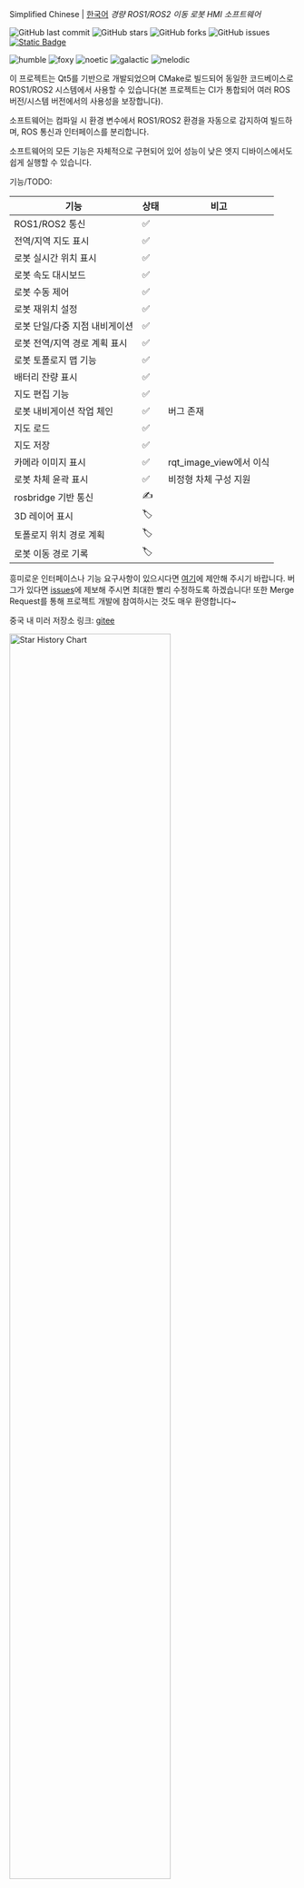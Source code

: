 <!--
 * @Author: chengyangkj chengyangkj@qq.com
 * @Date: 2023-09-02 07:23:43
 * @LastEditors: chengyangkj chengyangkj@qq.com
 * @LastEditTime: 2023-10-06 14:03:03
 * @FilePath: /ROS2_Qt5_Gui_App/README.md
-->
Simplified Chinese | [한국어](./README_kr.md)
*경량 ROS1/ROS2 이동 로봇 HMI 소프트웨어*

![GitHub last commit](https://img.shields.io/github/last-commit/chengyangkj/Ros_Qt5_Gui_App?style=flat-square)
![GitHub stars](https://img.shields.io/github/stars/chengyangkj/Ros_Qt5_Gui_App?style=flat-square)
![GitHub forks](https://img.shields.io/github/forks/chengyangkj/Ros_Qt5_Gui_App?style=flat-square)
![GitHub issues](https://img.shields.io/github/issues/chengyangkj/Ros_Qt5_Gui_App?style=flat-square)
<a href="http://qm.qq.com/cgi-bin/qm/qr?_wv=1027&k=mvzoO6tJQtu0ZQYa_itHW7JrT0i4OCdK&authKey=exOT53pUpRG85mwuSMstWKbLlnrme%2FEuJE0Rt%2Fw6ONNvfHqftoWMay03mk1Qi7yv&noverify=0&group_code=797497206">
<img alt="Static Badge" src="https://img.shields.io/badge/QQ%e7%be%a4-797497206-purple">
</a>

![humble](https://github.com/chengyangkj/Ros_Qt5_Gui_App/actions/workflows/ros_humble_build.yaml/badge.svg)
![foxy](https://github.com/chengyangkj/Ros_Qt5_Gui_App/actions/workflows/ros_foxy_build.yaml/badge.svg)
![noetic](https://github.com/chengyangkj/Ros_Qt5_Gui_App/actions/workflows/ros_noetic_build.yaml/badge.svg)
![galactic](https://github.com/chengyangkj/Ros_Qt5_Gui_App/actions/workflows/ros_galactic_build.yaml/badge.svg)
![melodic](https://github.com/chengyangkj/Ros_Qt5_Gui_App/actions/workflows/ros_melodic_build.yaml/badge.svg)


<!-- 
<a href="https://www.bilibili.com/video/BV14h4y1w7TC">
<img alt="Static Badge" src="https://img.shields.io/badge/%E8%A7%86%E9%A2%91%E6%95%99%E7%A8%8B-208647">
</a>
<a href="https://www.bilibili.com/video/BV11h4y1y74H">
<img alt="Static Badge" src="https://img.shields.io/badge/Linux%E9%83%A8%E7%BD%B2%E8%A7%86%E9%A2%91-208647">
</a>
-->

이 프로젝트는 Qt5를 기반으로 개발되었으며 CMake로 빌드되어 동일한 코드베이스로 ROS1/ROS2 시스템에서 사용할 수 있습니다(본 프로젝트는 CI가 통합되어 여러 ROS 버전/시스템 버전에서의 사용성을 보장합니다).

소프트웨어는 컴파일 시 환경 변수에서 ROS1/ROS2 환경을 자동으로 감지하여 빌드하며, ROS 통신과 인터페이스를 분리합니다.

소프트웨어의 모든 기능은 자체적으로 구현되어 있어 성능이 낮은 엣지 디바이스에서도 쉽게 실행할 수 있습니다.

기능/TODO:

| 기능                          | 상태 | 비고                 |
| ---------------------------- | ---- | -------------------- |
| ROS1/ROS2 통신               | ✅    |                      |
| 전역/지역 지도 표시           | ✅    |                      |
| 로봇 실시간 위치 표시         | ✅    |                      |
| 로봇 속도 대시보드            | ✅    |                      |
| 로봇 수동 제어               | ✅    |                      |
| 로봇 재위치 설정             | ✅    |                      |
| 로봇 단일/다중 지점 내비게이션 | ✅    |                      |
| 로봇 전역/지역 경로 계획 표시  | ✅    |                      |
| 로봇 토폴로지 맵 기능         | ✅    |                      |
| 배터리 잔량 표시             | ✅    |                      |
| 지도 편집 기능               | ✅    |                      |
| 로봇 내비게이션 작업 체인     | ✅    | 버그 존재             |
| 지도 로드                    | ✅    |                      |
| 지도 저장                    | ✅    |                      |
| 카메라 이미지 표시           | ✅    | rqt_image_view에서 이식 |
| 로봇 차체 윤곽 표시          | ✅    | 비정형 차체 구성 지원   |
| rosbridge 기반 통신          | ✍    |                      |
| 3D 레이어 표시              | 🏷️    |                      |
| 토폴로지 위치 경로 계획      | 🏷️    |                      |
| 로봇 이동 경로 기록          | 🏷️    |                      |

흥미로운 인터페이스나 기능 요구사항이 있으시다면 [여기](https://github.com/chengyangkj/Ros_Qt5_Gui_App/issues/29)에 제안해 주시기 바랍니다. 버그가 있다면 [issues](https://github.com/chengyangkj/Ros_Qt5_Gui_App/issues)에 제보해 주시면 최대한 빨리 수정하도록 하겠습니다! 또한 Merge Request를 통해 프로젝트 개발에 참여하시는 것도 매우 환영합니다~

중국 내 미러 저장소 링크: [gitee](https://gitee.com/chengyangkj/Ros_Qt5_Gui_App)

  <picture>
    <source media="(prefers-color-scheme: dark)" srcset="https://api.star-history.com/svg?repos=chengyangkj/Ros_Qt5_Gui_App&type=Timeline&theme=dark" />
    <source media="(prefers-color-scheme: light)" srcset="https://api.star-history.com/svg?repos=chengyangkj/Ros_Qt5_Gui_App&type=Timeline" />
    <img alt="Star History Chart" src="https://api.star-history.com/svg?repos=chengyangkj/Ros_Qt5_Gui_App&type=Timeline" width="75%" />
  </picture>

# Start of Selection
*프로젝트 스크린샷*

![image.png](./doc/images/main.png)
 
![image.png](./doc/images/main.gif)

![mapping.png](./doc/images/mapping.gif)

플러터 기반의 ROS1/ROS2 크로스 플랫폼 모바일 로봇 인간-기계 상호작용 소프트웨어가 공식적으로 오픈 소스되었습니다:
![flutter.png](./doc/images/flutter.png)
필요하신 경우 [ROS_Flutter_Gui_App](https://github.com/chengyangkj/ROS_Flutter_Gui_App)로 이동해 주시기 바랍니다.

*목차*

<!-- TOC -->

- [一,Release 版本下载使用](#一release-版本下载使用)
- [二,编译](#二编译)
  - [1,环境安装](#1环境安装)
  - [2,克隆/下载本项目:](#2克隆下载本项目)
  - [3,编译项目](#3编译项目)
  - [4,运行项目](#4运行项目)
- [三,IDE配置说明(QtCreator/Vscode)](#三ide配置说明qtcreatorvscode)
    - [3.1 QtCreator打开项目教程](#31-qtcreator打开项目教程)
- [四,使用说明](#四使用说明)
  - [4.1,多机通信配置](#41多机通信配置)
  - [4.2,配置文件](#42配置文件)
  - [4.3,重定位位姿态发布](#43重定位位姿态发布)
  - [4.4,地图编辑](#44地图编辑)
    - [4.4.1 拓扑地图(机器人导航点设置)](#441-拓扑地图机器人导航点设置)
    - [4.4.2 橡皮擦](#442-橡皮擦)
    - [4.4.3 画笔](#443-画笔)
    - [4.4.4 线段绘制](#444-线段绘制)
    - [4.4.5 地图保存](#445-地图保存)
    - [4.4.6 地图加载](#446-地图加载)
  - [4.5,手动控制机器人](#45手动控制机器人)
  - [4.6,速度仪表盘](#46速度仪表盘)
  - [4.7,电池电量显示](#47电池电量显示)
  - [4.8 多点连续导航](#48-多点连续导航)
  - [4.9,相机图片显示](#49相机图片显示)
  - [4.10,机器人车身轮廓显示](#410机器人车身轮廓显示)
- [五,相关链接](#五相关链接)
- [六,相关教程及交流群](#六相关教程及交流群)

<!-- /TOC -->

# 一, Release 버전 다운로드 및 사용

소프트웨어를 단순히 사용하고 싶고 코드 구현을 이해할 필요가 없다면, 컴파일된 Release 버전을 다운로드하여 바로 사용할 수 있습니다.

Release 버전 사용 전제조건: ==시스템에 ROS 환경이 설치되어 있고 환경 변수에 source 되어 있어야 합니다==

이 저장소는 CI를 사용하여 각 플랫폼의 Release 버전을 자동 생성합니다(현재는 X86_64 버전만 제공, Arm 환경은 직접 컴파일 필요). 프로젝트의 [Release 페이지](https://github.com/chengyangkj/Ros_Qt5_Gui_App/releases)에서 해당 ROS 버전의 최신 Release를 다운로드하면 압축 해제 후 바로 사용할 수 있습니다.

사용 방법:
터미널에서 압축 해제된 폴더로 이동한 후 다음 명령어를 실행합니다:
```
sudo chmod a+x ./ros_qt5_gui_app
./ros_qt5_gui_app
```

# 二,编译


>💡 注意，为了保证此项目同时兼容ROS1与ROS2，此项目不使用ROS1/ROS2的catkin_make/colcon构建系统进行够建，而是使用标准CMake进行构建，这也就意味着，本项目不会被ROS自动识别为功能包

[bilibili教程](https://www.bilibili.com/video/BV1ex4y1a7or/?vd_source=75c00cfe4b6a37d574e447ad1e864d29)

可以参考以下教程从0开始构建/运行此项目:

## 1,环境安装 

理论上只需要安装如下基础包就可以编译此项目:

```
sudo apt-get update
sudo apt-get install qtbase5-private-dev libqt5svg5-dev libsdl-image1.2-dev libsdl1.2-dev -y
```

如果以上安装后还不行，可以执行如下指令安装全部依赖:

```
sudo apt-get install qtbase5-dev qt5-qmake qtbase5-dev-tools libqt5svg5-dev qtbase5-private-dev libeigen3-dev libgtest-dev libsdl-image1.2-dev libsdl1.2-dev -y
```

## 2,克隆/下载本项目:


```
mkdir -p ~/qt_ws
cd ~/qt_ws
git clone https://github.com/chengyangkj/Ros_Qt5_Gui_App
```

note:如果github下载过慢,可以使用以下指令从gitee拉取

```
git clone https://gitee.com/chengyangkj/Ros_Qt5_Gui_App

```

## 3,编译项目

可以手动执行如下命令进行编译(会根据环境变量自动识别ROS1还是ROS2环境):
```
cd ~/qt_ws/ROS2_Qt5_Gui_App
mkdir -p build
cd build
cmake ..
make

```
或者执行如下脚本手动指定ROS版本并进行一键编译:

```
cd ~/qt_ws/ROS2_Qt5_Gui_App

```
ROS1:

```
sh ./build_ros1.sh

```
ROS2

```
sh ./build_ros2.sh
```
## 4,运行项目

```
cd ~/qt_ws/ROS2_Qt5_Gui_App/build
./ros_qt5_gui_app

```

软件配置文件路径(运行一次软件后会自动生成在可执行程序相对路径下)

# 三,IDE配置说明(QtCreator/Vscode)


>💡  此部分为针对新手做的温馨提示,如果你已经是一个ROS/C++/Qt老手,可以跳过此部分


很多ROS初学者学习Qt都存在一个误区:没有搞清楚IDE与编译器的区别，像QtCreator，Vscode，CLion之类的均为IDE（[什么是IDE](https://www.zhihu.com/question/24833708)）
哪怕不用IDE，我们只用文本编辑器也能实现代码的编写(效率很低，没有代码提示)，编写之后使用make指令编译即可

实际上Ubuntu系统默认都自带的有Qt库,就比如前面的[3,编译项目](#3编译项目),并没有要求安装QtCreator,只需要使用apt-get安装一些系统缺失的,没有默认安装的qt库,就能正常编译通过

当然安装QtCreator时也会同时下载一些Qt库,但是他仅仅是下载,如果你没有将下载的库添加到环境变量中(通常也不建议自己将下载的qt库添加到环境变量中,这样需要处理系统默认的qt库与你添加的qt库的冲突问题),所以,在没有额外配置的情况下,虽然下载了QtCreator,但是在编译代码时用的还是系统默认的库.

那么,我们为什么还要去额外下载QtCreator呢?

因为我们需要使用QtCreator去编辑我们的(.ui),(.resource)文件，同时QtCreator还提供了代码提示，代码跳转等功能。但是这些功能，只要是IDE均有这个功能，我们通过Vscode/Clion安装一些插件，也是能够实现这些功能，只是QtCreator对自家的语言支持的比较好，比较方便

本项目所有的界面,都是在代码中去手动创建,如果打开代码中的mainwindow.ui可以发现什么都没有,因为所有界面都是代码动态创建添加上去的.

本人在开发本项目的流程为:
 - 使用系统的Qt库,如果需要使用的qt库不存在,则使用apt-get安装即可
 - 所有ui界面均使用代码动态创建,并添加到主窗口中,没有使用qtcreator拖拽生成
 - 项目的开发IDE使用vscode,仅安装了基础的c/c++插件做代码提示
 - 如果需要编辑资源文件(.qrc),手动打开qtcreator,再打开qrc文件进行编辑保存
 - 编译时在终端使用make指令进行编译
 - 运行时在终端使用./ros_qt5_gui_app指令进行运行

可以发现,开发此项目只有需要编辑资源文件时才会用到QtCreator(一般图片添加上去后也不会做频繁的编辑)

虽然本人开发使用的Vscode,但是为了方便部分习惯使用QtCreator做开发的用户,这里介绍下如果使用QtCreator作为IDE开发此项目:

### 3.1 QtCreator打开项目教程

首先需要按照[3,编译项目](#3编译项目)将项目成功编译,如果编译失败,则QtCreator打开后项目不会正常展开

本项目为标准CMake项目,因此按照在QtCreator中打开CMake项目的方式,打开本项目的根目录Cmakelist.txt即可(不区分ROS1/ROS2)

- 1.安装QtCreator

```
sudo apt-get install qtcreator

```
- 2.打开qtcreator

终端输入(必须终端打开):

```
qtcretor
```
打开后选择文件->打开文件或项目:

![image.png](./doc/images/qtcreator/step1.jpg)

接着选择项目==根目录==下的Cmakelist.txt文件,点击打开即可:

![image.png](./doc/images/qtcreator/step2.jpg)

接着会自动识别我们前面编译的build目录,选择config:

![image.png](./doc/images/qtcreator/step3.jpg)

项目成功展开,点击绿色三角形编译并运行:

![image.png](./doc/images/qtcreator/step4.jpg)

# 四,使用说明

## 4.1,多机通信配置

>💡  针对于ROS新手的温馨提示:此项配置,如果是单机使用即本软件运行在机器人身上,没有跨机器使用就不用配置，直接跳过即可.如果需要将本软件运行在自己的笔记本上,去连接远程的机器人的情况下需要进行配置


ROS1/ROS2的多机通信完全依赖ROS原生(环境变量添加ROS_MASTER_URI与ROS_IP/ROS_DOMAINID),不再由用户手动指定,减轻新手使用负担

ROS1:

配置参考：多机通讯教程[csdn 博客](https://blog.csdn.net/qq_38441692/article/details/98205852)

ROS2:

环境变量多机配置相同的ROS_DOMAINID

## 4.2,配置文件

第一次运行后，会在可执行程序同级目录生成config.json,修改此配置文件即可(需要注意Json格式),修改后重启生效,具体配置说明详见各功能的配置说明


## 4.3,重定位位姿态发布

程序可以拖动式的设置机器人初始位置（重定位）,相对于Rviz,拖动时可以实时查看激光匹配情况,重定位更加精准(左键按住拖动,右键旋转方向)

![image.png](./doc/images/reloc.png)

![image.png](./doc/images/reloc.gif)

注意:如果设置无效,需要检查config.json中设置：

```
{
      "display_name": "Reloc",
      "topic": "/initialpose",
      "enable": true
}
```
为自己机器人监听的重定位Topic名称


## 4.4,地图编辑

程序支持地图编辑功能:

![image.png](./doc/images/edit_map.png)
![image.png](./doc/images/edit_map2.png)

### 4.4.1 拓扑地图(机器人导航点设置)
并且程序支持拓扑地图功能,可以拖动式的设置机器人导航目标点（导航）使用gif说明如下:

![image.png](./doc/images/set_nav_goal.gif)

注意:如果导航点位发布无响应设置无效,需要检查config.json中设置：

```
{
      "display_name": "NavGoal",
      "topic": "/move_base_simple/goal",
      "enable": true
}
```
为自己机器人监听的导航目标点Topic名称

### 4.4.2 橡皮擦

点击橡皮擦后,可以擦除地图中的障碍物,使用gif说明如下:
![image.png](./doc/images/erase.gif)

### 4.4.3 画笔
画笔功能
![image.png](./doc/images/pencil.gif)

### 4.4.4 线段绘制
线段绘制
![image.png](./doc/images/draw_line.gif)

### 4.4.5 地图保存

地图编辑完成后并不会自动保存,需要点击保存按钮,保存地图到指定文件夹,如果需要在ROS中使用，需要将该地图替换到自己对应导航包的map中

目前保存地图有如下:

- *.pgm 图片数据
- *.yaml 地图描述文件
- *.topology 程序自定义的拓扑地图 保存了点位等信息

![image.png](./doc/images/save_map.png)

### 4.4.6 地图加载

地图加载同理 用户选择对应的PGM地图文件即可加载，并进行编辑

## 4.5,手动控制机器人

软件支持发布实时速度到底盘:

![image.png](./doc/images/manual_control.jpg)

对应按钮上的文字，可以由键盘对应按钮同步调用

注意:如果设置无效,需要检查config.json中设置：

```
{
      "display_name": "Speed",
      "topic": "/cmd_vel",
      "enable": true
}

```
为实际机器人监听的速度控制话题

## 4.6,速度仪表盘

软件支持实时显示机器人速度:

![image.png](./doc/images/speed_dashboard.jpg)

注意:如果设置无效,需要检查config.json中设置：

```
{
      "display_name": "Odometry",
      "topic": "/odom",
      "enable": true
}
```

为机器人时机发布的里程计话题

## 4.7,电池电量显示

软件支持实时显示机器人电量,在配置中配置话题名，电池电量的Topic类型为:sensor_msgs::BatteryState

```
{
      "display_name": "Battery",
      "topic": "/battery",
      "enable": true
}
```
![image.png](./doc/images/battery_state.png)

## 4.8 多点连续导航

软件支持多点连续导航,使用方法如下:

![image.png](./doc/images/multi_nav.png)

点击Start Task Chain即可开始任务:

![image.png](./doc/images/main.gif)

## 4.9,相机图片显示

软件支持实时显示机器人相机图片,在配置中配置话题名及location:

```
  "images": [ ], //图片列表 支持多路 配置后自动创建界面

```

软件移植了rqt image view的图片显示功能,支持实时显示多路机器人相机图片,在配置中配置话题名

配置demo:

```

  "images": [
    {
      "location": "front",
      "topic": "/camera/rgb/image_raw",
      "enable": true
    },
    {
      "location": "front/depth",
      "topic": "/camera/depth/image_raw",
      "enable": true
    }
  ],

```

![image.png](./doc/images/show_image.png)

![image.png](./doc/images/show_image.gif)


## 4.10,机器人车身轮廓显示

车身尺寸位于配置:"robot_shape_config":

``` 

  "robot_shape_config": {
    "shaped_points": [],  //轮廓点
    "is_ellipse": false,  //轮廓是否为椭圆
    "color": "0x0000FF",   //轮廓填充颜色
    "opacity": 0.5     //轮廓透明度
  }

```

配置前，首先需要以车中心为原点，使用如下坐标系计算车身轮廓的每个点(单位m)，支持异形车身:

```

                    ^x
                    |
                    |
                    |
          (0.5,0.5) |     (0.5,-0.5)
            +---------------+
            |       |       |
            |       |       |
            |       |       |
<----------------------------------------+
y           |       |       |
            |       |       |
            |       |       |
            |       |       |
            +---------------+
        (-0.5,0.5)  |       (-0.5,-0.5)
                    |
                    |


```

随意找一个点作为起始点,按照顺时针,依次填下每个点

配置demo:

- 1m*1m车身:

```
  "robot_shape_config": {
    "shaped_points": [
      {
        "x": 0.5,
        "y": 0.5
      },
      {
        "x": 0.5,
        "y": -0.5
      },
      {
        "x": -0.5,
        "y": -0.5
      },
      {
        "x": -0.5,
        "y": 0.5
      }
    ],
    "is_ellipse": false,
    "color": "0x00000FF",
    "opacity": 0.5
  }

```

![image.png](./doc/images/shape1.png)

- 1m*1m 圆形车身:

is_ellipse=true

```
  "robot_shape_config": {
    "shaped_points": [
      {
        "x": 0.5,
        "y": 0.5
      },
      {
        "x": 0.5,
        "y": -0.5
      },
      {
        "x": -0.5,
        "y": -0.5
      },
      {
        "x": -0.5,
        "y": 0.5
      }
    ],
    "is_ellipse": true,
    "color": "0x00000FF",
    "opacity": 0.5
  }

```
![image.png](./doc/images/shape_cicle.png)

- 异形车身:
  
```
  "robot_shape_config": {
    "shaped_points": [
      {
        "x": 0.5,
        "y": 0.5
      },
      {
        "x": 1,
        "y": 0
      },
      {
        "x": 0.5,
        "y": -0.5
      },
      {
        "x": -0.5,
        "y": -0.5
      },
      {
        "x": -0.5,
        "y": 0.5
      }
    ],
    "is_ellipse": false,
    "color": "0x00000FF",
    "opacity": 0.5
  }

```

![image.png](./doc/images/shape2.png)

# 五,相关链接


| 链接名                                                                             | 支持平台                  | 功能                                                                                                   |
| ---------------------------------------------------------------------------------- | ------------------------- | ------------------------------------------------------------------------------------------------------ |
| [master](https://github.com/chengyangkj/Ros_Qt5_Gui_App/tree/master)               | Win10 Ubuntu              | ROS + QWidget + QGraphicsview自绘制可视化界面显示                                                      |
| [qml_hmi](https://github.com/chengyangkj/Ros_Qt5_Gui_App/tree/qml_hmi)             | Win10 Ubuntu              | ROS + QML + C++混合编程，qml自绘制地图，激光雷达可视化显示等demo                                       |
| [simple](https://github.com/chengyangkj/Ros_Qt5_Gui_App/tree/simple)               | Win10 Ubuntu              | ROS + QWidget + Librviz进行可视化显示，为《ROS人机交互软件开发》系列课程中实现的版本，CSDN博客例程版本 |
| [rviz_tree](https://github.com/chengyangkj/Ros_Qt5_Gui_App/tree/rviz_tree)         | Win10 Ubuntu              | ROS + QWidget + Librviz原生图层Api实现图层管理，不需手动创建图层                                       |
| [ros_qt_demo](https://github.com/chengyangkj/Ros_Qt5_Gui_App/tree/ros_qt_demo)     | Win10 Ubuntu              | cakin_create_qt_pkg 创建的原始包，cmakelist.txt已配置好改为qt5，可以直接编译运行                       |
| [ros2_qt_demo](https://github.com/chengyangkj/ros2_qt_demo)                        | ROS2                      | 在ROS2平台上运行的qt demo包，cmakelist.txt已配置好改为qt5，可以直接colcon build 编译使用               |
| [ROS2_Qt5_Gui_App](https://github.com/chengyangkj/ROS2_Qt5_Gui_App)                | ROS2                      | 与本仓库代码完全相同/停止维护                                                                          |
| [Flutter App](https://github.com/chengyangkj/Ros_Qt5_Gui_App/tree/ros_flutter_app) | 基于flutter实现多平台运行 | 逐步推进.....                                                                                          |


# 六,相关教程及交流群

 **本系列教程文章专栏:**

[ROS机器人GUI程序开发](https://blog.csdn.net/qq_38441692/category_9863968.html)
[ROS2 Qt21天训练营(关注古月学院,不定期开营)](https://class.guyuehome.com/)
 **本系列课程已上线古月学院，欢迎感兴趣的小伙伴订阅：**

 1. [ROS Qt开发环境搭建以及基础知识介绍](https://class.guyuehome.com/detail/p_5eba414d58533_Uh4XTbPi/6)
 2. [ROS人机交互软件的界面开发](https://class.guyuehome.com/detail/p_5ec490a8d7bd7_b7ucPqUs/6)
 3. [ROS Rviz组件开发方法](https://class.guyuehome.com/detail/p_5edf2d27a1942_foy4nqci/6)
 4. [如何实现ROS windows人机交互软件](https://class.guyuehome.com/detail/p_5fc5ab97e4b04db7c091f475/6)
 
![在这里插入图片描述](https://img-blog.csdnimg.cn/20200612194143186.png?x-oss-process=image/watermark,type_ZmFuZ3poZW5naGVpdGk,shadow_10,text_aHR0cHM6Ly9ibG9nLmNzZG4ubmV0L3FxXzM4NDQxNjky,size_16,color_FFFFFF,t_70)

**开发交流QQ群：** 797497206
